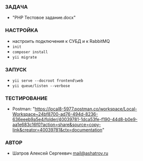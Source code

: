 ### ЗАДАЧА
* "PHP Тестовое задание.docx"

### НАСТРОЙКА
* настроить подключения к СУБД и к RabbitMQ
* `init`
* `composer install`
* `yii migrate`

### ЗАПУСК
* `yii serve --docroot frontend\web`
* `yii queue/listen --verbose`

### ТЕСТИРОВАНИЕ
* Postman: "https://local8-5977.postman.co/workspace/Local-Workspace~24bf8700-ad76-494d-8236-636eeeb9a5e4/folder/40039781-1dca53fe-f190-44d8-b0e9-aa1e683c16f0?action=share&source=copy-link&creator=40039781&ctx=documentation"

### АВТОР
* Шатров Алексей Сергеевич <mail@ashatrov.ru>